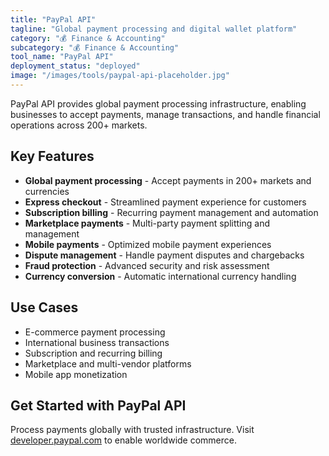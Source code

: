 ```yaml
---
title: "PayPal API"
tagline: "Global payment processing and digital wallet platform"
category: "💰 Finance & Accounting"
subcategory: "💰 Finance & Accounting"
tool_name: "PayPal API"
deployment_status: "deployed"
image: "/images/tools/paypal-api-placeholder.jpg"
---
```

PayPal API provides global payment processing infrastructure, enabling businesses to accept payments, manage transactions, and handle financial operations across 200+ markets.

## Key Features

- **Global payment processing** - Accept payments in 200+ markets and currencies
- **Express checkout** - Streamlined payment experience for customers
- **Subscription billing** - Recurring payment management and automation
- **Marketplace payments** - Multi-party payment splitting and management
- **Mobile payments** - Optimized mobile payment experiences
- **Dispute management** - Handle payment disputes and chargebacks
- **Fraud protection** - Advanced security and risk assessment
- **Currency conversion** - Automatic international currency handling

## Use Cases

- E-commerce payment processing
- International business transactions
- Subscription and recurring billing
- Marketplace and multi-vendor platforms
- Mobile app monetization

## Get Started with PayPal API

Process payments globally with trusted infrastructure. Visit [developer.paypal.com](https://developer.paypal.com) to enable worldwide commerce.